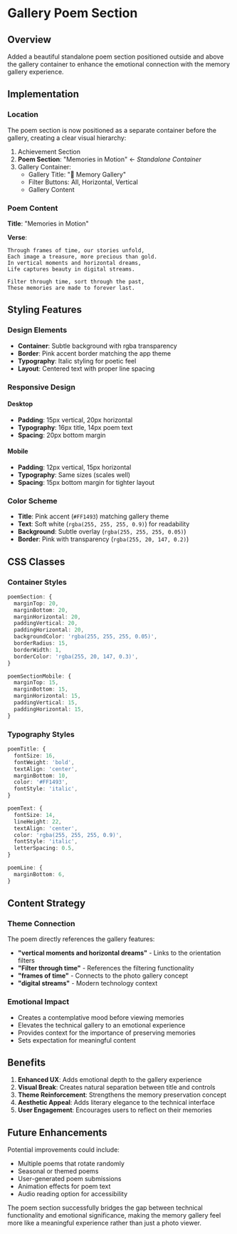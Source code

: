 # Gallery Poem Section

## Overview

Added a beautiful standalone poem section positioned outside and above the gallery container to enhance the emotional connection with the memory gallery experience.

## Implementation

### Location

The poem section is now positioned as a separate container before the gallery, creating a clear visual hierarchy:

1. Achievement Section
2. **Poem Section**: "Memories in Motion" ← _Standalone Container_
3. Gallery Container:
   - Gallery Title: "📸 Memory Gallery"
   - Filter Buttons: All, Horizontal, Vertical
   - Gallery Content

### Poem Content

**Title**: "Memories in Motion"

**Verse**:

```
Through frames of time, our stories unfold,
Each image a treasure, more precious than gold.
In vertical moments and horizontal dreams,
Life captures beauty in digital streams.

Filter through time, sort through the past,
These memories are made to forever last.
```

## Styling Features

### Design Elements

- **Container**: Subtle background with rgba transparency
- **Border**: Pink accent border matching the app theme
- **Typography**: Italic styling for poetic feel
- **Layout**: Centered text with proper line spacing

### Responsive Design

#### Desktop

- **Padding**: 15px vertical, 20px horizontal
- **Typography**: 16px title, 14px poem text
- **Spacing**: 20px bottom margin

#### Mobile

- **Padding**: 12px vertical, 15px horizontal
- **Typography**: Same sizes (scales well)
- **Spacing**: 15px bottom margin for tighter layout

### Color Scheme

- **Title**: Pink accent (`#FF1493`) matching gallery theme
- **Text**: Soft white (`rgba(255, 255, 255, 0.9)`) for readability
- **Background**: Subtle overlay (`rgba(255, 255, 255, 0.05)`)
- **Border**: Pink with transparency (`rgba(255, 20, 147, 0.2)`)

## CSS Classes

### Container Styles

```typescript
poemSection: {
  marginTop: 20,
  marginBottom: 20,
  marginHorizontal: 20,
  paddingVertical: 20,
  paddingHorizontal: 20,
  backgroundColor: 'rgba(255, 255, 255, 0.05)',
  borderRadius: 15,
  borderWidth: 1,
  borderColor: 'rgba(255, 20, 147, 0.3)',
}

poemSectionMobile: {
  marginTop: 15,
  marginBottom: 15,
  marginHorizontal: 15,
  paddingVertical: 15,
  paddingHorizontal: 15,
}
```

### Typography Styles

```typescript
poemTitle: {
  fontSize: 16,
  fontWeight: 'bold',
  textAlign: 'center',
  marginBottom: 10,
  color: '#FF1493',
  fontStyle: 'italic',
}

poemText: {
  fontSize: 14,
  lineHeight: 22,
  textAlign: 'center',
  color: 'rgba(255, 255, 255, 0.9)',
  fontStyle: 'italic',
  letterSpacing: 0.5,
}

poemLine: {
  marginBottom: 6,
}
```

## Content Strategy

### Theme Connection

The poem directly references the gallery features:

- **"vertical moments and horizontal dreams"** - Links to the orientation filters
- **"Filter through time"** - References the filtering functionality
- **"frames of time"** - Connects to the photo gallery concept
- **"digital streams"** - Modern technology context

### Emotional Impact

- Creates a contemplative mood before viewing memories
- Elevates the technical gallery to an emotional experience
- Provides context for the importance of preserving memories
- Sets expectation for meaningful content

## Benefits

1. **Enhanced UX**: Adds emotional depth to the gallery experience
2. **Visual Break**: Creates natural separation between title and controls
3. **Theme Reinforcement**: Strengthens the memory preservation concept
4. **Aesthetic Appeal**: Adds literary elegance to the technical interface
5. **User Engagement**: Encourages users to reflect on their memories

## Future Enhancements

Potential improvements could include:

- Multiple poems that rotate randomly
- Seasonal or themed poems
- User-generated poem submissions
- Animation effects for poem text
- Audio reading option for accessibility

The poem section successfully bridges the gap between technical functionality and emotional significance, making the memory gallery feel more like a meaningful experience rather than just a photo viewer.
